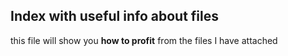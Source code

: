 ## Index with useful info about files

this file will show you **how to profit** from the files I have attached